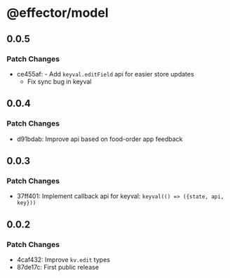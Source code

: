 # @effector/model

## 0.0.5

### Patch Changes

- ce455af: - Add `keyval.editField` api for easier store updates
  - Fix sync bug in keyval

## 0.0.4

### Patch Changes

- d91bdab: Improve api based on food-order app feedback

## 0.0.3

### Patch Changes

- 37ff401: Implement callback api for keyval: `keyval(() => ({state, api, key}))`

## 0.0.2

### Patch Changes

- 4caf432: Improve `kv.edit` types
- 87de17c: First public release
